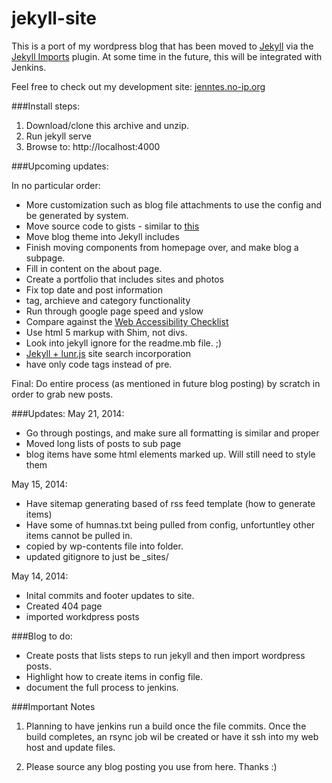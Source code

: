 jekyll-site
===========

This is a port of my wordpress blog that has been moved to [Jekyll](http://jekyllrb.com/) via the [Jekyll Imports](http://import.jekyllrb.com/) plugin. At some time in the future, this will be integrated with Jenkins.

Feel free to check out my development site: [jenntes.no-ip.org](http://jenntes.no-ip.org/)

###Install steps:

1. Download/clone this archive and unzip.
2. Run jekyll serve
3. Browse to: http://localhost:4000

###Upcoming updates:

In no particular order:

- More customization such as blog file attachments to use the config and be generated by system.
- Move source code to gists - similar to [this](https://workshop.avatarnewyork.com/post/jekyll-gist-tag/)
- Move blog theme into Jekyll includes
- Finish moving components from homepage over, and make blog a subpage.
- Fill in content on the about page.
- Create a portfolio that includes sites and photos
- Fix top date and post information
- tag, archieve and category functionality
- Run through google  page speed and yslow
- Compare against the [Web Accessibility Checklist](http://a11yproject.com/checklist.html)
- Use html 5 markup with Shim, not divs.
- Look into jekyll ignore for the readme.mb file. ;)
- [Jekyll + lunr.js](https://github.com/slashdotdash/jekyll-lunr-js-search) site search incorporation
- have only code tags instead of pre.

Final: Do entire process (as mentioned in future blog posting) by scratch in order to grab new posts.

###Updates:
May 21, 2014:
- Go through postings, and make sure all formatting is similar and proper
- Moved long lists of posts to sub page
- blog items have some html elements marked up. Will still need to style them

May 15, 2014: 
- Have sitemap generating based of rss feed template (how to generate items)
- Have some of humnas.txt being pulled from config, unfortuntley other items cannot be pulled in.
- copied by wp-contents file into folder.
- updated gitignore to just be _sites/

May 14, 2014:
- Inital commits and footer updates to site.
- Created 404 page
- imported workdpress posts


###Blog to do:

- Create posts that lists steps to run jekyll and then import wordpress posts.
- Highlight how to create items in config file.
- document the full process to jenkins.

###Important Notes

1) Planning to have jenkins run a build once the file commits. Once the build completes, an rsync job wil be created or have it ssh into my web host and update files.

2) Please source any blog posting you use from here. Thanks :)